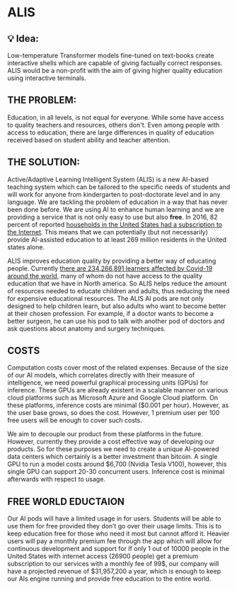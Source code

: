 # ALIS
## 💡 Idea: 
Low-temperature Transformer models fine-tuned on text-books create interactive shells which are capable of giving factually correct responses.
ALIS would be a non-profit with the aim of giving higher quality education using interactive terminals.

## THE PROBLEM:
Education, in all levels, is not equal for everyone. While some have access to quality teachers and resources, others don't. Even among people with access to education, there are large differences in quality of education received based on student ability and teacher attention.

## THE SOLUTION:
Active/Adaptive Learning Intelligent System (ALIS) is a new AI-based teaching system which can be tailored to the specific needs of students and will work for anyone from kindergarten to post-doctorate level and in any language. 
We are tackling the problem of education in a way that has never been done before. We are using AI to enhance human learning and we are providing a service that is not only easy to use but also **free**.
In 2016, 82 percent of reported [households in the United States had a subscription to the Internet](https://www.census.gov/content/dam/Census/library/publications/2018/acs/ACS-39.pdf).
This means that we can potentially (but not necessarily) provide AI-assisted education to at least 269 million residents in the United states alone.

ALIS improves education quality by providing a better way of educating people. Currently [there are 234,266,891 learners affected by Covid-19 around the world](https://en.unesco.org/covid19/educationresponse), many of whom do not have access to the quality education that we have in North america. So ALIS helps reduce the amount of resources needed to educate children and adults, thus reducing the need for expensive educational resources.
The ALIS AI pods are not only designed to help children learn, but also adults who want to become better at their chosen profession. For example, if a doctor wants to become a better surgeon, he can use his pod to talk with another pod of doctors and ask questions about anatomy and surgery techniques.

## COSTS
Computation costs cover most of the related expenses. Because of the size of our AI models, which correlates directly with their measure of intelligence, we need powerful graphical processing units (GPUs) for inference. These GPUs are already existent in a scalable manner on various cloud platforms such as Microsoft Azure and Google Cloud platform. On these platforms, inference costs are minimal ($0.001 per hour). However, as the user base grows, so does the cost. However, 1 premium user per 100 free users will be enough to cover such costs.

We aim to decouple our product from these platforms in the future. However, currently they provide a cost effective way of developing our products. So for these purposes we need to create a unique AI-powered data centers which certainly is a better investment than bitcoin.
A single GPU to run a model costs around $6,700 (Nvidia Tesla V100), however, this single GPU can support 20-30 concurrent users. Inference cost is minimal afterwards with respect to usage.

## FREE WORLD EDUCTAION
Our AI pods will have a limited usage in for users. Students will be able to use them for free provided they don’t go over their usage limits. This is to keep education free for those who need it most but cannot afford it.
Heavier users will pay a monthly premium fee through the app which will allow for continuous development and support for 
If only 1 out of 10000 people in the United States with internet access (26900 people) get a premium subscription to our services with a monthly fee of 99$, our company will have a projected revenue of $31,957,200 a year, which is enough to keep our AIs engine running and provide free education to the entire world.
